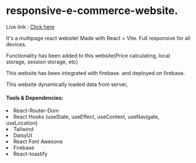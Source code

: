 # responsive-e-commerce-website.

Live link : <a href="https://try-like-amajohn.web.app/">Click here</a>

<p>It's a multipage react website! Made with React + Vite. Full responsive for all devices.</p>

<p>Functionality has been added to this website(Price calculating, local storage, session storage, etc)</p>

<p>This website has been integrated with firebase. and deployed on firebase.</p>

<p>This website dynamically loaded data from server,</p>

#### Tools & Dependencies:

<li>React-Router-Dom</li>
<li>React Hooks (useState, useEffect, useContext, useNavigate, useLocation)</li>
<li>Tailwind</li>
<li>DaisyUI</li>
<li>React Font Awesone</li>
<li>Firebase</li>
<li>React-toastify</li>
